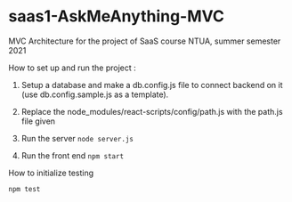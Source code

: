 # saas1-AskMeAnything-MVC
MVC Architecture for the project of SaaS course NTUA, summer semester 2021

How to set up and run the project :

1. Setup a database and make a db.config.js file to connect backend on it (use db.config.sample.js as a template).

2. Replace the node_modules/react-scripts/config/path.js with the path.js file given

3. Run the server
    ```node server.js```

4. Run the front end
    ```npm start```

How to initialize testing

```npm test```
    
